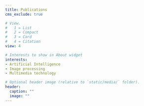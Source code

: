 ```yaml
---
title: Publications
cms_exclude: true

# View.
#   1 = List
#   2 = Compact
#   3 = Card
#   4 = Citation
view: 4

# Interests to show in About widget
interests:
- Artificial Intelligence
- Image processing
- Multimedia technology

# Optional header image (relative to `static/media/` folder).
header:
  caption: ""
  image: ""
---
```

